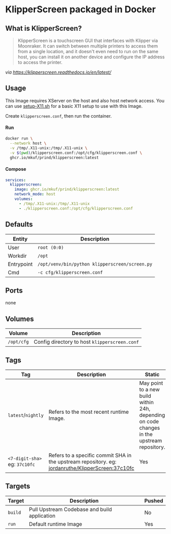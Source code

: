 # KlipperScreen packaged in Docker
## What is KlipperScreen?

>KlipperScreen is a touchscreen GUI that interfaces with Klipper via Moonraker. It can switch between multiple printers to access them from a single location, and it doesn't even need to run on the same host, you can install it on another device and configure the IP address to access the printer.

_via https://klipperscreen.readthedocs.io/en/latest/_

## Usage
This Image requires XServer on the host and also host network access. You can use [setup-X11.sh](../../scripts/setup-X11.sh) for a basic X11 setup to use with this Image.

Create `klipperscreen.conf`, then run the container.

#### Run
```bash
docker run \
  --network host \
  -v /tmp/.X11-unix:/tmp/.X11-unix \
  -v $(pwd)/klipperscreen.conf:/opt/cfg/klipperscreen.conf \
  ghcr.io/mkuf/prind/klipperscreen:latest
```
#### Compose
```yaml
services:
  klipperscreen:
    image: ghcr.io/mkuf/prind/klipperscreen:latest
    network_mode: host
    volumes:
      - /tmp/.X11-unix:/tmp/.X11-unix
      - ./klipperscreen.conf:/opt/cfg/klipperscreen.conf
```

## Defaults
|Entity|Description|
|---|---|
|User| `root (0:0)` |
|Workdir|`/opt`|
|Entrypoint|`/opt/venv/bin/python klipperscreen/screen.py`|
|Cmd|`-c cfg/klipperscreen.conf`|

## Ports
none

## Volumes
|Volume|Description|
|---|---|
|`/opt/cfg`|Config directory to host `klipperscreen.conf`|

## Tags
|Tag|Description|Static|
|---|---|---|
|`latest`/`nightly`|Refers to the most recent runtime Image.|May point to a new build within 24h, depending on code changes in the upstream repository.|
|`<7-digit-sha>` <br>eg: `37c10fc`|Refers to a specific commit SHA in the upstream repository. eg: [jordanruthe/KlipperScreen:37c10fc](https://github.com/jordanruthe/KlipperScreen/commit/37c10fc8b373944ea138574a44bbfa0a5dcf0a98)|Yes|

## Targets
|Target|Description|Pushed|
|---|---|---|
|`build`|Pull Upstream Codebase and build application|No|
|`run`|Default runtime Image|Yes|